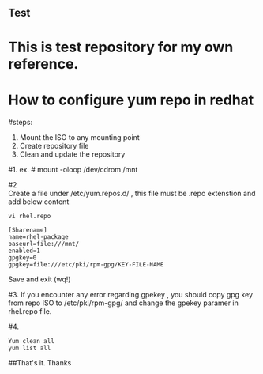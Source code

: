 ## Test

# This is test repository for my own reference. 

# How to configure yum repo in redhat 

#steps:

1. Mount the ISO to any mounting point
2. Create repository file
3. Clean and update the repository 


#1. 
    ex. # mount -oloop /dev/cdrom  /mnt
    
#2  
    Create a file under /etc/yum.repos.d/ , this file must be .repo extenstion and add below content
    
    vi rhel.repo
    
    [Sharename]
    name=rhel-package
    baseurl=file:///mnt/
    enabled=1
    gpgkey=0  
    gpgkey=file:///etc/pki/rpm-gpg/KEY-FILE-NAME
    
   Save and exit (wq!)
   
#3. 
    If you encounter any error regarding gpekey , you should copy gpg key from repo ISO to /etc/pki/rpm-gpg/ and change the gpekey paramer in rhel.repo file. 
    
#4.

    Yum clean all 
    yum list all
    
 ##That's it. Thanks 
